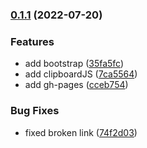 ### [0.1.1](https://github.com/w3labkr/js-shuffle-words/compare/0.1.0...0.1.1) (2022-07-20)


### Features

* add bootstrap ([35fa5fc](https://github.com/w3labkr/js-shuffle-words/commit/35fa5fcdd0ce3de4e70719ace8aecc4b97d51f0a))
* add clipboardJS ([7ca5564](https://github.com/w3labkr/js-shuffle-words/commit/7ca5564c69c4a589df40c827593d95dfb39539d2))
* add gh-pages ([cceb754](https://github.com/w3labkr/js-shuffle-words/commit/cceb7542fd95f01166e06c5f09621a5d482e88c5))


### Bug Fixes

* fixed broken link ([74f2d03](https://github.com/w3labkr/js-shuffle-words/commit/74f2d035fefde23559dc1717d30c9f209e220ac0))

